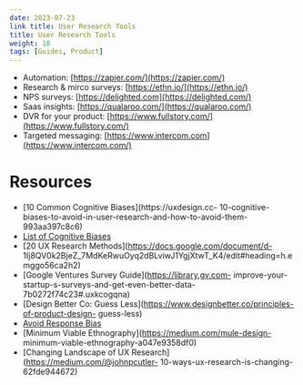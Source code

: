 ```yaml
---
date: 2023-07-23
link title: User Research Tools
title: User Research Tools
weight: 10
tags: [Guides, Product]
---
```

- Automation: [https://zapier.com/](https://zapier.com/)
- Research & mirco surveys: [https://ethn.io/](https://ethn.io/)
- NPS surveys: [https://delighted.com](https://delighted.com/)
- Saas insights: [https://qualaroo.com/](https://qualaroo.com/)
- DVR for your product: [https://www.fullstory.com/](https://www.fullstory.com/)
- Targeted messaging: [https://www.intercom.com](https://www.intercom.com/)

# Resources
- [10 Common Cognitive Biases](https://uxdesign.cc- 10-cognitive-biases-to-avoid-in-user-research-and-how-to-avoid-them-993aa397c8c6)
- [List of Cognitive Biases](https://en.wikipedia.org/wiki/List_of_cognitive_biases)
- [20 UX Research Methods](https://docs.google.com/document/d- 1Ij8QV0k2BjeZ_7MdKeRwuOyq2dBLviwJ1YgjXtwT_K4/edit#heading=h.emggo56ca2h2)
- [Google Ventures Survey Guide](https://library.gv.com- improve-your-startup-s-surveys-and-get-even-better-data-7b0272f74c23#.uxkcogqna)
- [Design Better Co: Guess Less](https://www.designbetter.co/principles-of-product-design- guess-less)
- [Avoid Response Bias](http://austinresearch.co.uk/avoiding-response-bias-due-to-answer-order/)
- [Minimum Viable Ethnography](https://medium.com/mule-design- minimum-viable-ethnography-a047e9358df0)
- [Changing Landscape of UX Research](https://medium.com/@johnpcutler- 10-ways-ux-research-is-changing-62fde944672)